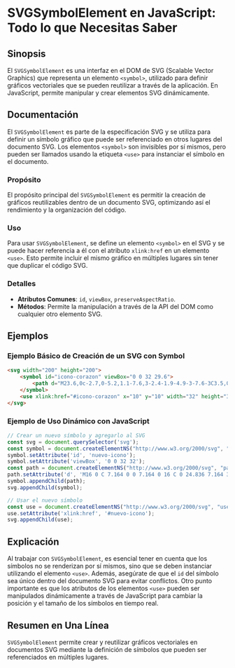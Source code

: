 <!--
Meta Description: # SVGSymbolElement en JavaScript: Todo lo que Necesitas Saber ## Sinopsis El `SVGSymbolElement` es una interfaz en el DOM de SVG (Scalable Vector Grap...
Meta Keywords: svg, symbol, que, use, svgsymbolelement
-->

# SVGSymbolElement en JavaScript: Todo lo que Necesitas Saber

## Sinopsis
El `SVGSymbolElement` es una interfaz en el DOM de SVG (Scalable Vector Graphics) que representa un elemento `<symbol>`, utilizado para definir gráficos vectoriales que se pueden reutilizar a través de la aplicación. En JavaScript, permite manipular y crear elementos SVG dinámicamente.

## Documentación
El `SVGSymbolElement` es parte de la especificación SVG y se utiliza para definir un símbolo gráfico que puede ser referenciado en otros lugares del documento SVG. Los elementos `<symbol>` son invisibles por sí mismos, pero pueden ser llamados usando la etiqueta `<use>` para instanciar el símbolo en el documento.

### Propósito
El propósito principal del `SVGSymbolElement` es permitir la creación de gráficos reutilizables dentro de un documento SVG, optimizando así el rendimiento y la organización del código.

### Uso
Para usar `SVGSymbolElement`, se define un elemento `<symbol>` en el SVG y se puede hacer referencia a él con el atributo `xlink:href` en un elemento `<use>`. Esto permite incluir el mismo gráfico en múltiples lugares sin tener que duplicar el código SVG.

### Detalles
- **Atributos Comunes**: `id`, `viewBox`, `preserveAspectRatio`.
- **Métodos**: Permite la manipulación a través de la API del DOM como cualquier otro elemento SVG.

## Ejemplos
### Ejemplo Básico de Creación de un SVG con Symbol
```html
<svg width="200" height="200">
    <symbol id="icono-corazon" viewBox="0 0 32 29.6">
        <path d="M23.6,0c-2.7,0-5.2,1.1-7.6,3-2.4-1.9-4.9-3-7.6-3C3.5,0,0,3.6,0,8.5c0,4.2,3.1,7.3,7.6,11.3l12.4,10.6c0.6,0.5,1.5,0.5,2.1,0l12.4-10.6C28.9,15.8,32,12.6,32,8.5C32,3.6,28.5,0,23.6,0z"/>
    </symbol>
    <use xlink:href="#icono-corazon" x="10" y="10" width="32" height="32"/>
</svg>
```

### Ejemplo de Uso Dinámico con JavaScript
```javascript
// Crear un nuevo símbolo y agregarlo al SVG
const svg = document.querySelector('svg');
const symbol = document.createElementNS("http://www.w3.org/2000/svg", "symbol");
symbol.setAttribute('id', 'nuevo-icono');
symbol.setAttribute('viewBox', '0 0 32 32');
const path = document.createElementNS("http://www.w3.org/2000/svg", "path");
path.setAttribute('d', 'M16 0 C 7.164 0 0 7.164 0 16 C 0 24.836 7.164 32 16 32 C 24.836 32 32 24.836 32 16 C 32 7.164 24.836 0 16 0 Z');
symbol.appendChild(path);
svg.appendChild(symbol);

// Usar el nuevo símbolo
const use = document.createElementNS("http://www.w3.org/2000/svg", "use");
use.setAttribute('xlink:href', '#nuevo-icono');
svg.appendChild(use);
```

## Explicación
Al trabajar con `SVGSymbolElement`, es esencial tener en cuenta que los símbolos no se renderizan por sí mismos, sino que se deben instanciar utilizando el elemento `<use>`. Además, asegúrate de que el `id` del símbolo sea único dentro del documento SVG para evitar conflictos. Otro punto importante es que los atributos de los elementos `<use>` pueden ser manipulados dinámicamente a través de JavaScript para cambiar la posición y el tamaño de los símbolos en tiempo real.

## Resumen en Una Línea
`SVGSymbolElement` permite crear y reutilizar gráficos vectoriales en documentos SVG mediante la definición de símbolos que pueden ser referenciados en múltiples lugares.